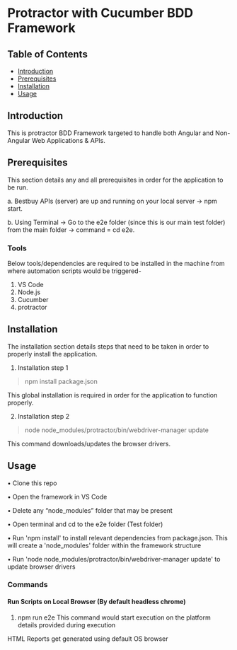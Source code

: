 # Protractor with Cucumber BDD Framework

## Table of Contents

* [Introduction](#Introduction)
* [Prerequisites](#Prerequisites)
* [Installation](#Installation)
* [Usage](#Usage)

## Introduction

This is protractor BDD Framework targeted to handle both Angular and Non-Angular Web Applications & APIs.

## Prerequisites

This section details any and all prerequisites in order for the application to be run.

a. Bestbuy APIs (server) are up and running on your local server -> npm start.

b. Using Terminal -> Go to the e2e folder (since this is our main test folder) from the main folder -> command = cd e2e.

### Tools
Below tools/dependencies are required to be installed in the machine from where automation scripts would be triggered-

1. VS Code 
2. Node.js
3. Cucumber
4. protractor


## Installation

The installation section details steps that need to be taken in order to properly install the application.

1. Installation step 1

> npm install package.json

This global installation is required in order for the application to function properly.

2. Installation step 2

> node node_modules/protractor/bin/webdriver-manager update

This command downloads/updates the browser drivers.


## Usage

•	Clone this repo

•	Open the framework in VS Code

•	Delete any “node_modules” folder that may be present

•	Open terminal and cd to the e2e folder (Test folder)

•	Run 'npm install' to install relevant dependencies from package.json. This will create a 'node_modules' folder within the framework structure 

• Run 'node node_modules/protractor/bin/webdriver-manager update' to update browser drivers

### Commands

#### Run Scripts on Local Browser (By default headless chrome)

1. npm run e2e 
This command would start execution on the platform details provided during execution 

HTML Reports get generated using default OS browser
